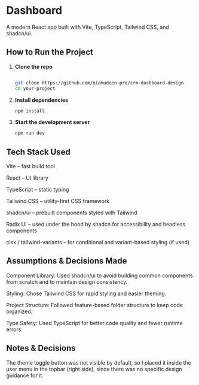 # Dashboard

A modern React app built with Vite, TypeScript, Tailwind CSS, and shadcn/ui.

## How to Run the Project

1. **Clone the repo**

   ```bash

   git clone https://github.com/niamudeen-pro/crm-dashboard-design
   cd your-project

   ```

2. **Install dependencies**

   ```bash
   npm install

   ```

3. **Start the development server**
   ```bash
   npm run dev
   ```

## Tech Stack Used

Vite – fast build tool

React – UI library

TypeScript – static typing

Tailwind CSS – utility-first CSS framework

shadcn/ui – prebuilt components styled with Tailwind

Radix UI – used under the hood by shadcn for accessibility and headless components

clsx / tailwind-variants – for conditional and variant-based styling (if used)

## Assumptions & Decisions Made

Component Library: Used shadcn/ui to avoid building common components from scratch and to maintain design consistency.

Styling: Chose Tailwind CSS for rapid styling and easier theming.

Project Structure: Followed feature-based folder structure to keep code organized.

Type Safety: Used TypeScript for better code quality and fewer runtime errors.

## Notes & Decisions

The theme toggle button was not visible by default, so I placed it inside the user menu in the topbar (right side), since there was no specific design guidance for it.
